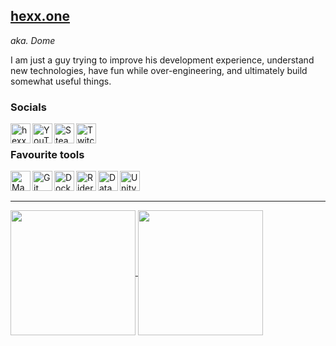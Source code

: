 ## [hexx.one][website] 
 
_aka. Dome_

I am just a guy trying to improve his development experience, understand new technologies,
have fun while over-engineering, and ultimately build somewhat useful things.

### Socials

<!-- 
  Using simple-icons CDN with both COLOUR and DARK_COLOUR for dark/light theme compatibility.
  [ICON SLUG] and colors are matched from simple-icons package. 
-->

<a href="https://hexx.one">
  <img align="left" alt="hexx.one" width="32" height="32" src="https://cdn.simpleicons.org/internetcomputer/333/fff?viewbox=auto" />
</a>
<a href="https://www.youtube.com/Hexxonite">
  <img align="left" alt="YouTube" width="32" height="32" src="https://cdn.simpleicons.org/youtube/FF0000/fff?viewbox=auto" />
</a>
<a href="https://steamcommunity.com/id/hexxone/">
  <img align="left" alt="Steam" width="32" height="32" src="https://cdn.simpleicons.org/steam/171A21/fff?viewbox=auto" />
</a>
<a href="https://www.twitch.tv/hexx_one">
  <img align="left" alt="Twitch" width="32" height="32" src="https://cdn.simpleicons.org/twitch/9146FF/fff?viewbox=auto" />
</a>

<br/>

### Favourite tools

<a href="https://www.apple.com/de/macos">
  <img align="left" alt="Mac OS (f-c-k-m-i-c-r-o-s-o-f-t)" width="32" height="32" src="https://cdn.simpleicons.org/macos/5C2D91/fff?viewbox=auto" />
</a>
<a href="https://gitlab.com/">
  <img align="left" alt="Git" width="32" height="32" src="https://cdn.simpleicons.org/gitlab/F05032/fff?viewbox=auto" />
</a>
<a href="https://www.docker.com/">
  <img align="left" alt="Docker" width="32" height="32" src="https://cdn.simpleicons.org/docker/2496ED/fff?viewbox=auto" />
</a>
<a href="https://www.jetbrains.com/rider/">
  <img align="left" alt="Rider" width="32" height="32" src="https://cdn.simpleicons.org/rider/000000/fff?viewbox=auto" />
</a>
<a href="https://www.jetbrains.com/datagrip/">
  <img align="left" alt="DataGrip" width="32" height="32" src="https://cdn.simpleicons.org/datagrip/000000/fff?viewbox=auto" />
</a>
<a href="https://unity.com/">
  <img align="left" alt="Unity" width="32" height="32" src="https://cdn.simpleicons.org/unity/222222/fff?viewbox=auto" />
</a>

<br/>
<br/>

---

<a href="https://github.com/hexxone">
  <img height=200 align="center" src="https://github-readme-stats.vercel.app/api?username=hexxone&show_icons=true&theme=transparent" />
</a>
<a href="https://github.com/hexxone">
  <img height=200 align="center" src="https://github-readme-stats.vercel.app/api/top-langs?username=hexxone&layout=compact&langs_count=8&card_width=320&theme=transparent" />
</a>

<br />

[website]: https://hexx.one
[youtube]: https://www.youtube.com/Hexxonite
[steam]: https://steamcommunity.com/id/hexxone/
[twitch]: https://www.twitch.tv/hexx_one
